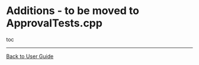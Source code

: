 <a id="top"></a>

# Additions - to be moved to ApprovalTests.cpp

toc



---

[Back to User Guide](/doc/README.md#top)
